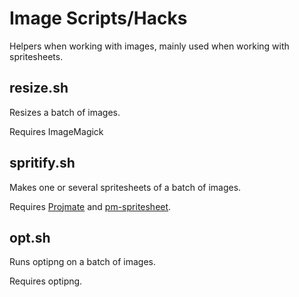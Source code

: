 # Image Scripts/Hacks

Helpers when working with images, mainly used when working with spritesheets.

## resize.sh

Resizes a batch of images.

Requires ImageMagick

## spritify.sh

Makes one or several spritesheets of a batch of images.

Requires [Projmate](https://github.com/projmate/projmate-cli) and
[pm-spritesheet](https://github.com/projmate/pm-spritesheet).

## opt.sh

Runs optipng on a batch of images.

Requires optipng.


